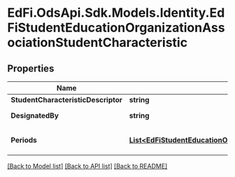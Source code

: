 # EdFi.OdsApi.Sdk.Models.Identity.EdFiStudentEducationOrganizationAssociationStudentCharacteristic
## Properties

Name | Type | Description | Notes
------------ | ------------- | ------------- | -------------
**StudentCharacteristicDescriptor** | **string** | The characteristic designated for the Student. | 
**DesignatedBy** | **string** | The person, organization, or department that designated the characteristic. | [optional] 
**Periods** | [**List&lt;EdFiStudentEducationOrganizationAssociationStudentCharacteristicPeriod&gt;**](EdFiStudentEducationOrganizationAssociationStudentCharacteristicPeriod.md) | An unordered collection of studentEducationOrganizationAssociationStudentCharacteristicPeriods. The time periods for which characteristic was effective. | [optional] 

[[Back to Model list]](../README.md#documentation-for-models) [[Back to API list]](../README.md#documentation-for-api-endpoints) [[Back to README]](../README.md)


